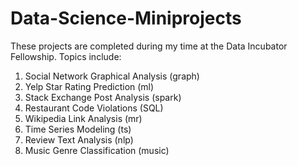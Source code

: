 # Data-Science-Miniprojects
These projects are completed during my time at the Data Incubator Fellowship.
Topics include: 
1. Social Network Graphical Analysis (graph)
2. Yelp Star Rating Prediction (ml)
3. Stack Exchange Post Analysis (spark)
4. Restaurant Code Violations (SQL)
5. Wikipedia Link Analysis (mr)
6. Time Series Modeling (ts)
7. Review Text Analysis (nlp)
8. Music Genre Classification (music)

